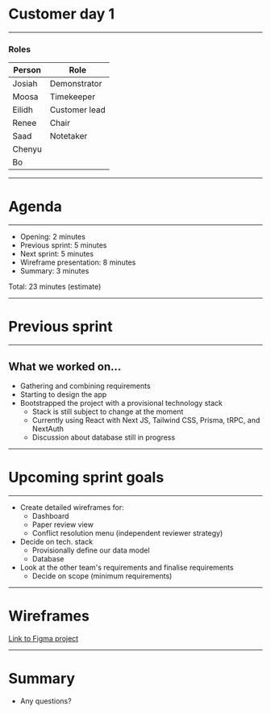 
# Customer day 1

---
### Roles
| Person | Role          |
| ------ | ------------- |
| Josiah | Demonstrator  |
| Moosa  | Timekeeper    | 
| Eilidh | Customer lead |
| Renee  | Chair         |
| Saad   | Notetaker     |
| Chenyu |               |
| Bo     |               |

---
# Agenda

---

- Opening: 2 minutes
- Previous sprint: 5 minutes
- Next sprint: 5 minutes
- Wireframe presentation: 8 minutes
- Summary: 3 minutes

Total: 23 minutes (estimate)

---

# Previous sprint

---

## What we worked on...
- Gathering and combining requirements
- Starting to design the app
- Bootstrapped the project with a provisional technology stack
	- Stack is still subject to change at the moment
	- Currently using React with Next JS, Tailwind CSS, Prisma, tRPC, and NextAuth
	- Discussion about database still in progress

---

# Upcoming sprint goals

---

- Create detailed wireframes for:
	- Dashboard
	- Paper review view
	- Conflict resolution menu (independent reviewer strategy)
- Decide on tech. stack
	- Provisionally define our data model
	- Database
- Look at the other team's requirements and finalise requirements
	- Decide on scope (minimum requirements)

---
# Wireframes
[Link to Figma project]()

---

# Summary
- Any questions?